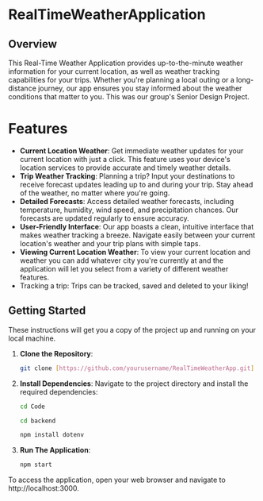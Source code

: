 # RealTimeWeatherApplication

## Overview
This Real-Time Weather Application provides up-to-the-minute weather information for your current location, as well as weather tracking capabilities for your trips. Whether you're planning a local outing or a long-distance journey, our app ensures you stay informed about the weather conditions that matter to you. This was our group's Senior Design Project.

# Features
- **Current Location Weather**: Get immediate weather updates for your current location with just a click. This feature uses your device's location services to provide accurate and timely weather details.
- **Trip Weather Tracking**: Planning a trip? Input your destinations to receive forecast updates leading up to and during your trip. Stay ahead of the weather, no matter where you're going.
- **Detailed Forecasts**: Access detailed weather forecasts, including temperature, humidity, wind speed, and precipitation chances. Our forecasts are updated regularly to ensure accuracy.
- **User-Friendly Interface**: Our app boasts a clean, intuitive interface that makes weather tracking a breeze. Navigate easily between your current location's weather and your trip plans with simple taps.
- **Viewing Current Location Weather**: To view your current location and weather you can add whatever city you're currently at and the application will let you select from a variety of different weather features.
- Tracking a trip: Trips can be tracked, saved and deleted to your liking! 


## Getting Started
These instructions will get you a copy of the project up and running on your local machine.

1. **Clone the Repository**:
    ```bash
   git clone [https://github.com/yourusername/RealTimeWeatherApp.git]

2. **Install Dependencies**:
Navigate to the project directory and install the required dependencies:

    ```bash
    cd Code

    cd backend

    npm install dotenv

3. **Run The Application**:

   ```bash
   npm start

 To access the application, open your web browser and navigate to http://localhost:3000.
